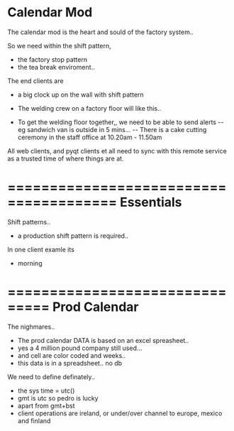 Calendar Mod
==============================

The calendar mod is the heart and sould of the factory system..

So we need within the shift pattern,
- the factory stop pattern
- the tea break enviroment..

The end clients are 
- a big clock up on the wall with shift pattern

- The welding crew on a factory floor will like this..

- To get the welding floor together,, we need to be able to send alerts
-- eg sandwich van is outside in 5 mins... 
-- There is a cake cutting ceremony in the staff office at 10.20am - 11.50am

All web clients, and pyqt clients et all need to sync with this remote
service as a trusted time of where things are at.

=======================================
Essentials
=======================================

Shift patterns..
- a production shift pattern is required..

In one client examle its
- morning 


===============================
Prod Calendar
===============================
The nighmares..
- The prod calendar DATA is based on an excel spreasheet..
- yes a 4 million pound company still used...
- and cell are color coded and weeks..
- this data is in a spreadsheet.. no db

We need to define definately..
- the sys time = utc()
- gmt is utc so pedro is lucky
- apart from gmt+bst
- client operations are ireland, or under/over channel to europe, mexico and finland





